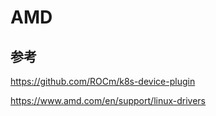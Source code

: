 # AMD

## 参考

<https://github.com/ROCm/k8s-device-plugin>

<https://www.amd.com/en/support/linux-drivers>

